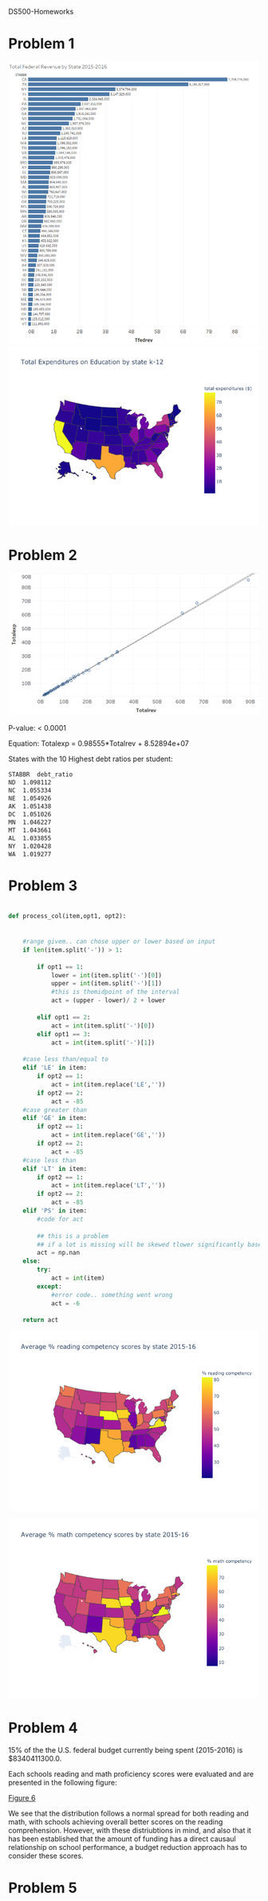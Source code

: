 DS500-Homeworks
# Problem 1

![Figure 1](/figures/total_rev_by_state.png)
![Figure 2](/figures/total_fedrev_by_state.png)

# Problem 2

![Figure 3](/figures/rev_vs_expenditures.png)

P-value: 
< 0.0001

Equation: 
Totalexp = 0.98555*Totalrev + 8.52894e+07

States with the 10 Highest debt ratios per student:
```
STABBR	debt_ratio
ND	1.098112
NC	1.055334
NE	1.054926
AK	1.051438
DC	1.051026
MN	1.046227
MT	1.043661
AL	1.033855
NY	1.020428
WA	1.019277
```
# Problem 3

```python

def process_col(item,opt1, opt2):
    
    
    #range givem.. can chose upper or lower based on input
    if len(item.split('-')) > 1:
        
        if opt1 == 1:
            lower = int(item.split('-')[0])
            upper = int(item.split('-')[1])
            #this is themidpoint of the interval
            act = (upper - lower)/ 2 + lower
        
        elif opt1 == 2:
            act = int(item.split('-')[0])
        elif opt1 == 3:
            act = int(item.split('-')[1])
    
    #case less than/equal to
    elif 'LE' in item:
        if opt2 == 1:
            act = int(item.replace('LE',''))
        if opt2 == 2:
            act = -85
    #case greater than
    elif 'GE' in item:
        if opt2 == 1:
            act = int(item.replace('GE',''))
        if opt2 == 2:
            act = -85
    #case less than
    elif 'LT' in item:
        if opt2 == 1:
            act = int(item.replace('LT',''))
        if opt2 == 2:
            act = -85
    elif 'PS' in item:
        #code for act
        
        ## this is a problem
        ## if a lot is missing will be skewed tlower significantly based on missingness 
        act = np.nan
    else:
        try:
            act = int(item)
        except: 
            #error code.. something went wrong
            act = -6
            
    return act     
```
![Figure 4](/figures/math_competancy_by_state.png)

![Figure 5](/figures/reading_competancy_by_state.png)

# Problem 4

15% of the the U.S. federal budget currently being spent (2015-2016) is $8340411300.0.

Each schools reading and math proficiency scores were evaluated and are presented in the following figure:

[Figure 6](/figures/dist_plot_math_read.png)

We see that the distribution follows a normal spread for both reading and math, with schools achieving overall better scores on the reading comprehension. However, with these distriubtions in mind, and also that it has been established that the amount of funding has a direct causaul relationship on school performance, a budget reduction approach has to consider these scores. 


# Problem 5



